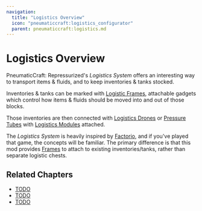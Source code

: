 ```yaml
---
navigation:
  title: "Logistics Overview"
  icon: "pneumaticcraft:logistics_configurator"
  parent: pneumaticcraft:logistics.md
---
```


# Logistics Overview

<Color hex="#228">PneumaticCraft: Repressurized</Color>'s *Logistics System* offers an interesting way to transport items & fluids, and to keep inventories & tanks stocked.

Inventories & tanks can be marked with [Logistic Frames](./frames.md), attachable gadgets which control how items & fluids should be moved into and out of those blocks.

Those inventories are then connected with [Logistics Drones](./logistics_drone.md) or [Pressure Tubes](../pressure_tubes.md) with [Logistics Modules](../logistics_module.md) attached.

The *Logistics System* is heavily inspired by [Factorio](https://wiki.factorio.com/Logistic_network), and if you've played that game, the concepts will be familiar. The primary difference is that this mod provides [Frames](./frames.md) to attach to existing inventories/tanks, rather than separate logistic chests.

## Related Chapters

- [TODO](./frames.md)
- [TODO](./logistics_drone.md)
- [TODO](../logistics_module.md)



